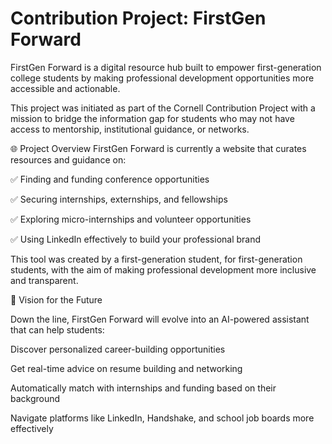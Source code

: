 # Contribution Project: FirstGen Forward
FirstGen Forward is a digital resource hub built to empower first-generation college students by making professional development opportunities more accessible and actionable.

This project was initiated as part of the Cornell Contribution Project with a mission to bridge the information gap for students who may not have access to mentorship, institutional guidance, or networks.

🌐 Project Overview
FirstGen Forward is currently a website that curates resources and guidance on:

✅ Finding and funding conference opportunities

✅ Securing internships, externships, and fellowships

✅ Exploring micro-internships and volunteer opportunities

✅ Using LinkedIn effectively to build your professional brand

This tool was created by a first-generation student, for first-generation students, with the aim of making professional development more inclusive and transparent.

🧠 Vision for the Future

Down the line, FirstGen Forward will evolve into an AI-powered assistant that can help students:

Discover personalized career-building opportunities

Get real-time advice on resume building and networking

Automatically match with internships and funding based on their background

Navigate platforms like LinkedIn, Handshake, and school job boards more effectively
 
